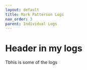 ```yaml
---
layout: default
title: Mark Patterson Logs
nav_order: 3
parent: Individual Logs
---
```

# Header in my logs
Tbhis is some of the logs